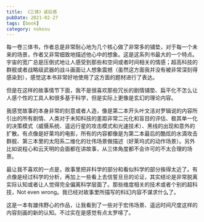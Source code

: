 ```yaml
---
title: 《三体》读后感
pubDate: 2021-02-27
tags: [book]
category: nokosu
---
```


每一卷三体书，作者总是非常耐心地为几个核心做了非常多的铺垫，对于每一个未来的场景，作者又非常细致地描述他心中的想象。这是这系列书最大的一个特点。宇宙的宽广总是压倒式地让人感受到那些和空间或者时间相关的情感；超高科技的群舰或者战略级武器的战斗画面让人想象震撼（虽然这方面我并没有被非常深刻得感染到），感觉这本书非常好地使用了这方面的题材进行了表达。

但是在这样的故事情节下面，我不是很喜欢那些冗长的剧情铺垫、扁平化不怎么让人感个性的工具人和很多基于科学，但是实际上更像是玄幻的理论内容。

我感觉故事的本身非常的刻意或者人造，像是第二本开头叶文洁对罗辑说的内容所引出的所有剧情、人类对于未知科技的差距非常二元化和盲目的评估、极其单一化的决策模式（威慑系统、遥远行星的攻击模式和光速技术）、黑线的出现和意外的扩散。有点像是好莱坞的电影，所有的内容都像是为第二本最后的酷炫的水滴攻击群舰、第三本里的太阳系二维化的壮伟场景做描述（好莱坞式的动作场景）。另外比如说程心和云天明的会面都在讲故事，从三体角度都不会许可的不太合理的场景。

最让我不喜欢的一点是，故事里把非科学的部分和看似科学的部分挨得太近了。有点像是经过科学的分析，再加上一些看上去信誓旦旦的论证，其实结论是非常脱离实际认知或者让人觉得完全偏离科学层面了。那些维度相关的技术或者个别的超科技，Not
even wrong。我已经对故事里所描写的科幻内容不谋求什么了。

这是一本有雄伟野心的作品，让我看到了一些对于宏伟场景、遥远时间尺度这样的内容刻画的新的认知。不过实在是感觉有点太罗嗦了。
